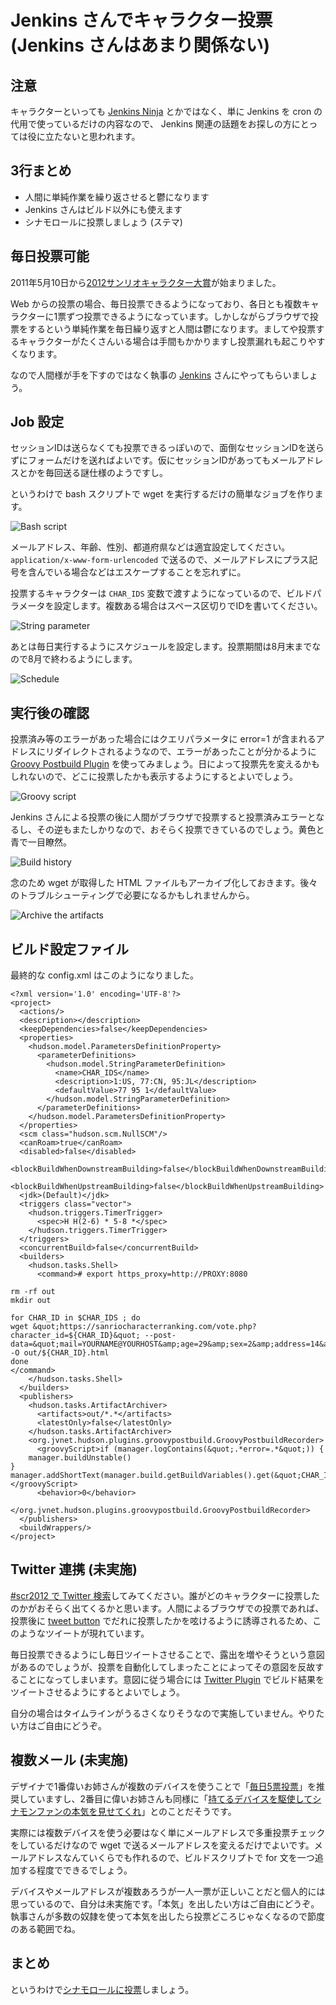 Jenkins さんでキャラクター投票 (Jenkins さんはあまり関係ない)
=============================================================

注意
----

キャラクターといっても [Jenkins Ninja](https://twitter.com/#!/masanobuimai/status/200244234886983680) とかではなく、単に Jenkins を cron の代用で使っているだけの内容なので、 Jenkins 関連の話題をお探しの方にとっては役に立たないと思われます。

3行まとめ
---------

* 人間に単純作業を繰り返させると鬱になります
* Jenkins さんはビルド以外にも使えます
* シナモロールに投票しましょう (ステマ)

毎日投票可能
------------

2011年5月10日から[2012サンリオキャラクター大賞](http://sanriocharacterranking.com/)が始まりました。

Web からの投票の場合、毎日投票できるようになっており、各日とも複数キャラクターに1票ずつ投票できるようになっています。しかしながらブラウザで投票をするという単純作業を毎日繰り返すと人間は鬱になります。ましてや投票するキャラクターがたくさんいる場合は手間もかかりますし投票漏れも起こりやすくなります。

なので人間様が手を下すのではなく執事の [Jenkins](http://jenkins-ci.org/) さんにやってもらいましょう。

Job 設定
--------

セッションIDは送らなくても投票できるっぽいので、面倒なセッションIDを送らずにフォームだけを送ればよいです。仮にセッションIDがあってもメールアドレスとかを毎回送る謎仕様のようですし。

というわけで bash スクリプトで wget を実行するだけの簡単なジョブを作ります。

![Bash script](https://github.com/ohtake/blog-ameba/raw/master/20110514/bash.png)

メールアドレス、年齢、性別、都道府県などは適宜設定してください。`application/x-www-form-urlencoded` で送るので、メールアドレスにプラス記号を含んでいる場合などはエスケープすることを忘れずに。

投票するキャラクターは `CHAR_IDS` 変数で渡すようになっているので、ビルドパラメータを設定します。複数ある場合はスペース区切りでIDを書いてください。

![String parameter](https://github.com/ohtake/blog-ameba/raw/master/20110514/param.png)

あとは毎日実行するようにスケジュールを設定します。投票期間は8月末までなので8月で終わるようにします。

![Schedule](https://github.com/ohtake/blog-ameba/raw/master/20110514/cron.png)

実行後の確認
------------

投票済み等のエラーがあった場合にはクエリパラメータに error=1 が含まれるアドレスにリダイレクトされるようなので、エラーがあったことが分かるように [Groovy Postbuild Plugin](https://wiki.jenkins-ci.org/display/JENKINS/Groovy+Postbuild+Plugin) を使ってみましょう。日によって投票先を変えるかもしれないので、どこに投票したかも表示するようにするとよいでしょう。

![Groovy script](https://github.com/ohtake/blog-ameba/raw/master/20110514/groovy.png)

Jenkins さんによる投票の後に人間がブラウザで投票すると投票済みエラーとなるし、その逆もまたしかりなので、おそらく投票できているのでしょう。黄色と青で一目瞭然。

![Build history](https://github.com/ohtake/blog-ameba/raw/master/20110514/history.png)

念のため wget が取得した HTML ファイルもアーカイブ化しておきます。後々のトラブルシューティングで必要になるかもしれませんから。

![Archive the artifacts](https://github.com/ohtake/blog-ameba/raw/master/20110514/artifact.png)

ビルド設定ファイル
------------------

最終的な config.xml はこのようになりました。

```
<?xml version='1.0' encoding='UTF-8'?>
<project>
  <actions/>
  <description></description>
  <keepDependencies>false</keepDependencies>
  <properties>
    <hudson.model.ParametersDefinitionProperty>
      <parameterDefinitions>
        <hudson.model.StringParameterDefinition>
          <name>CHAR_IDS</name>
          <description>1:US, 77:CN, 95:JL</description>
          <defaultValue>77 95 1</defaultValue>
        </hudson.model.StringParameterDefinition>
      </parameterDefinitions>
    </hudson.model.ParametersDefinitionProperty>
  </properties>
  <scm class="hudson.scm.NullSCM"/>
  <canRoam>true</canRoam>
  <disabled>false</disabled>
  <blockBuildWhenDownstreamBuilding>false</blockBuildWhenDownstreamBuilding>
  <blockBuildWhenUpstreamBuilding>false</blockBuildWhenUpstreamBuilding>
  <jdk>(Default)</jdk>
  <triggers class="vector">
    <hudson.triggers.TimerTrigger>
      <spec>H H(2-6) * 5-8 *</spec>
    </hudson.triggers.TimerTrigger>
  </triggers>
  <concurrentBuild>false</concurrentBuild>
  <builders>
    <hudson.tasks.Shell>
      <command># export https_proxy=http://PROXY:8080

rm -rf out
mkdir out

for CHAR_ID in $CHAR_IDS ; do
wget &quot;https://sanriocharacterranking.com/vote.php?character_id=${CHAR_ID}&quot; --post-data=&quot;mail=YOURNAME@YOURHOST&amp;age=29&amp;sex=2&amp;address=14&amp;country=&amp;eventmail=1&amp;character_id=${CHAR_ID}&amp;voteButton=submit&quot; -O out/${CHAR_ID}.html
done
</command>
    </hudson.tasks.Shell>
  </builders>
  <publishers>
    <hudson.tasks.ArtifactArchiver>
      <artifacts>out/*.*</artifacts>
      <latestOnly>false</latestOnly>
    </hudson.tasks.ArtifactArchiver>
    <org.jvnet.hudson.plugins.groovypostbuild.GroovyPostbuildRecorder>
      <groovyScript>if (manager.logContains(&quot;.*error=.*&quot;)) {
    manager.buildUnstable()
}
manager.addShortText(manager.build.getBuildVariables().get(&quot;CHAR_IDS&quot;))</groovyScript>
      <behavior>0</behavior>
    </org.jvnet.hudson.plugins.groovypostbuild.GroovyPostbuildRecorder>
  </publishers>
  <buildWrappers/>
</project>
```

Twitter 連携 (未実施)
---------------------

[#scr2012 で Twitter 検索](https://twitter.com/#!/search/%23scr2012)してみてください。誰がどのキャラクターに投票したのかがおそらく出てくるかと思います。人間によるブラウザでの投票であれば、投票後に [tweet button](https://twitter.com/about/resources/buttons#tweet) でだれに投票したかを呟けるように誘導されるため、このようなツイートが現れています。

毎日投票できるようにし毎日ツイートさせることで、露出を増やそうという意図があるのでしょうが、投票を自動化してしまったことによってその意図を反故することになってしまいます。意図に従う場合には [Twitter Plugin](https://wiki.jenkins-ci.org/display/JENKINS/Twitter+Plugin) でビルド結果をツイートさせるようにするとよいでしょう。

自分の場合はタイムラインがうるさくなりそうなので実施していません。やりたい方はご自由にどうぞ。

複数メール (未実施)
-------------------

デザイナで1番偉いお姉さんが複数のデバイスを使うことで「[毎日5票投票](http://yamaguchiyuuko.cocolog-nifty.com/blog/2012/05/post-25d8.html)」を推奨していますし、2番目に偉いお姉さんも同様に「[持てるデバイスを駆使してシナモンファンの本気を見せてくれ](https://twitter.com/#!/myumyu47/status/200471814676295680)」とのことだそうです。

実際には複数デバイスを使う必要はなく単にメールアドレスで多重投票チェックをしているだけなので wget で送るメールアドレスを変えるだけでよいです。メールアドレスなんていくらでも作れるので、ビルドスクリプトで for 文を一つ追加する程度でできるでしょう。

デバイスやメールアドレスが複数あろうが一人一票が正しいことだと個人的には思っているので、自分は未実施です。「本気」を出したい方はご自由にどうぞ。執事さんが多数の奴隷を使って本気を出したら投票どころじゃなくなるので節度のある範囲でね。

まとめ
------

というわけで[シナモロールに投票](https://sanriocharacterranking.com/vote.php?character_id=77)しましょう。

